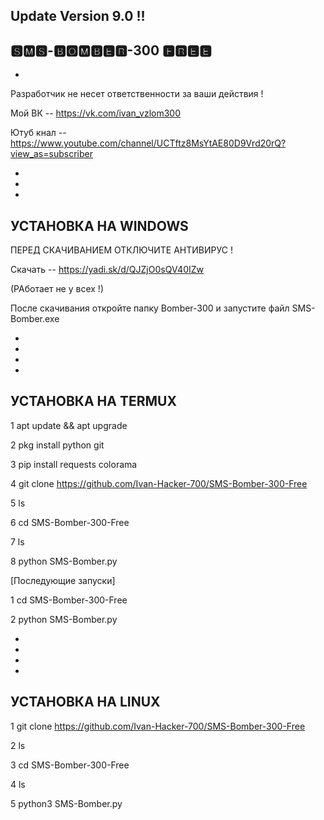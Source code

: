 Update Version 9.0 !!
-
🆂🅼🆂-🅱🅾🅼🅱🅴🆁-300 🅵🆁🅴🅴
-



-
 

Разработчик не несет ответственности за ваши действия !

Мой ВК -- https://vk.com/ivan_vzlom300

Ютуб кнал -- https://www.youtube.com/channel/UCTftz8MsYtAE80D9Vrd20rQ?view_as=subscriber


-
-
-
УСТАНОВКА НА WINDOWS
-

ПЕРЕД СКАЧИВАНИЕМ ОТКЛЮЧИТЕ АНТИВИРУС !

Скачать -- https://yadi.sk/d/QJZjO0sQV40IZw 

(РАботает не у всех !)

После скачивания откройте папку Bomber-300 и запустите файл SMS-Bomber.exe

-
-
-
-






УСТАНОВКА НА TERMUX
-

1 apt update && apt upgrade

2 pkg install python git
 
3 pip install requests colorama

4 git clone https://github.com/Ivan-Hacker-700/SMS-Bomber-300-Free

5 ls

6 cd SMS-Bomber-300-Free

7 ls

8 python SMS-Bomber.py

[Последующие запуски]

1 cd SMS-Bomber-300-Free

2 python SMS-Bomber.py

-
-
-
-


УСТАНОВКА НА LINUX
-

1 git clone https://github.com/Ivan-Hacker-700/SMS-Bomber-300-Free

2 ls

3 cd SMS-Bomber-300-Free

4 ls

5 python3 SMS-Bomber.py
